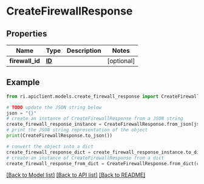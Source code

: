 # CreateFirewallResponse


## Properties

Name | Type | Description | Notes
------------ | ------------- | ------------- | -------------
**firewall_id** | [**ID**](ID.md) |  | [optional] 

## Example

```python
from ri.apiclient.models.create_firewall_response import CreateFirewallResponse

# TODO update the JSON string below
json = "{}"
# create an instance of CreateFirewallResponse from a JSON string
create_firewall_response_instance = CreateFirewallResponse.from_json(json)
# print the JSON string representation of the object
print(CreateFirewallResponse.to_json())

# convert the object into a dict
create_firewall_response_dict = create_firewall_response_instance.to_dict()
# create an instance of CreateFirewallResponse from a dict
create_firewall_response_from_dict = CreateFirewallResponse.from_dict(create_firewall_response_dict)
```
[[Back to Model list]](../README.md#documentation-for-models) [[Back to API list]](../README.md#documentation-for-api-endpoints) [[Back to README]](../README.md)

